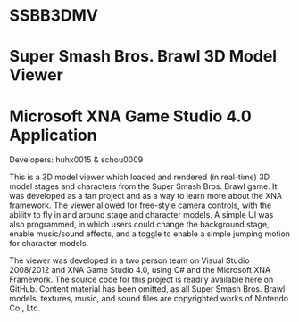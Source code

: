 SSBB3DMV
========

Super Smash Bros. Brawl 3D Model Viewer
=========================================
Microsoft XNA Game Studio 4.0 Application
=========================================

Developers: huhx0015 & schou0009

This is a 3D model viewer which loaded and rendered (in real-time) 3D model stages and characters from the Super Smash
Bros. Brawl game. It was developed as a fan project and as a way to learn more about the XNA framework. The viewer
allowed for free-style camera controls, with the ability to fly in and around stage and character models. A simple UI
was also programmed, in which users could change the background stage, enable music/sound effects, and a toggle to 
enable a simple jumping motion for character models. 

The viewer was developed in a two person team on Visual Studio 2008/2012 and XNA Game Studio 4.0, using C# and the
Microsoft XNA Framework. The source code for this project is readily available here on GitHub. Content material has
been omitted, as all Super Smash Bros. Brawl models, textures, music, and sound files are copyrighted works of Nintendo
Co., Ltd.
